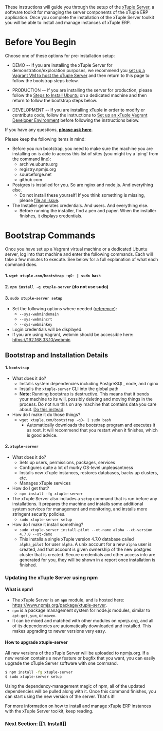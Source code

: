 These instructions will guide you through the setup of the [xTuple Server](https://github.com/xtuple/xtuple-server/wiki), a software toolkit for managing the server components of the xTuple ERP application. Once you complete the installation of the xTuple Server toolkit you will be able to install and manage instances of xTuple ERP. 

# Before You Begin

Choose one of these options for pre-installation setup:
* DEMO -- If you are installing the xTuple Server for demonstration/exploration purposes, we recommend you [set up a Vagrant VM to host the xTuple Server](https://github.com/xtuple/xtuple-server/wiki/Set-up-a-Vagrant-VM-for-the-xTuple-Server) and then return to this page to follow the bootstrap steps below.

* PRODUCTION -- If you are installing the server for production, please follow the [Steps to Install Ubuntu](https://github.com/xtuple/xtuple-server/wiki/Steps-to-Install-Ubuntu) on a dedicated machine and then return to follow the bootstrap steps below.

* DEVELOPMENT -- If you are installing xTuple in order to modify or contribute code, follow the instructions to [Set up an xTuple Vagrant Developer Environment](https://github.com/xtuple/xtuple-vagrant/blob/master/README.md) before following the instructions below.

If you have any questions, **[please ask here](https://github.com/xtuple/xtuple-server/issues?state=open)**. 

Please keep the following items in mind:
- Before you run bootstrap, you need to make sure the machine you are installing on is able to access this list of sites (you might try a 'ping' from the command line):
     - archive.ubuntu.org
     - registry.npmjs.org
     - sourceforge.net
     - github.com
- Postgres is installed for you. So are nginx and node.js. And everything else.
    - Do not install these yourself! If you think something is missing, please [file an issue](https://github.com/xtuple/xtuple-server/issues?state=open).
- The Installer generates credentials. And users. And everything else.
    - Before running the installer, find a pen and paper. When the installer finishes, it displays credentials.

# Bootstrap Commands

Once you have set up a Vagrant virtual machine or a dedicated Ubuntu server, log into that machine and enter the following commands. Each will take a few minutes to execute. See below for a full explanation of what each command does.

#### 1. `wget xtuple.com/bootstrap -qO- | sudo bash`
#### 2. `npm install -g xtuple-server` (do not use sudo)
#### 3. `sudo xtuple-server setup`
- Set the following options where needed ([reference](https://github.com/xtuple/xtuple-server/wiki/3.-Reference#setup)):
  - `--sys-webmindomain`
  - `--sys-webmincrt`
  - `--sys-webminkey`
- Login credentials will be displayed.
- If you are using Vagrant, webmin should be accessible here: https://192.168.33.10/webmin


## Bootstrap and Installation Details
#### 1. `bootstrap`
  - What does it do?
    - Installs system dependencies including PostgreSQL, node, and nginx
    - Installs the `xtuple-server` CLI into the global path
    - **Note:** Running bootstrap is destructive. This means that it bends your machine to its will, possibly deleting and moving things in the process. Do not run this on any machine that contains data you care about. [Do this instead](https://github.com/xtuple/xtuple-server/wiki/4.-Local-Development#a-using-vagrant).
  - How do I make it do those things?
    - `wget xtuple.com/bootstrap -qO- | sudo bash`
      - Automatically downloads the bootstrap program and executes it as root. It will recommend that you restart when it finishes, which is good advice.

#### 2. `xtuple-server`
  - What does it do?
    - Sets up users, permissions, packages, services
    - Configures quite a lot of murky OS-level unpleasantness
    - Installs new xTuple instances, restores databases, backs up clusters, etc.
    - Manages xTuple services
  - How do I get that?
    - `npm install -fg xtuple-server`
  - The xTuple Server also includes a `setup` command that is run before any installations. It prepares the machine and installs some additional system services for management and monitoring, and installs more stringent security policies.
    - `sudo xtuple-server setup`
  - How do I make it install something?
    - `sudo xtuple-server install-pilot --xt-name alpha --xt-version 4.7.0 --xt-demo`
    - This installs a single xTuple version 4.7.0 database called `alpha_pilot` for user `alpha`. A unix account for a new `alpha` user is created, and that account is given ownership of the new postgres cluster that is created. Secure credentials and other access info are generated for you, they will be shown in a report once installation is finished.

### Updating the xTuple Server using npm

#### What is npm?
  - The xTuple Server is an **`npm`** module, and is hosted here: https://www.npmjs.org/package/xtuple-server. 
  - `npm` is a package management system for node.js modules, similar to `apt-get`, `yum`, or `maven`.     
  - It can be mixed and matched with other modules on npmjs.org, and all of its dependencies are automatically downloaded and installed. This makes upgrading to newer versions very easy.

#### How to upgrade xtuple-server

All new versions of the xTuple Server will be uploaded to npmjs.org. If a new version contains a new feature or bugfix that you want, you can easily upgrade the xTuple Server software with one command.

```bash
$ npm install -fg xtuple-server
$ sudo xtuple-server setup
```

Using the dependency-management magic of npm, all of the updated dependencies will be pulled along with it. Once this command finishes, you can start using the new version of the server. That's it!


For more information on how to install and manage xTuple ERP instances with the xTuple Server toolkit, keep reading.

### Next Section: [[1. Install]]